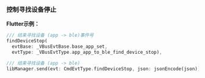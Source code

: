 ### 控制寻找设备停止


**Flutter示例：**

```dart
/// 结束寻找设备 (app -> ble)事件号
findDeviceStop(
  evtBase: _VBusEvtBase.base_app_set,
  evtType: _VBusEvtType.app_app_to_ble_find_device_stop),

/// 结束寻找设备 (app -> ble)
libManager.send(evt: CmdEvtType.findDeviceStop, json: jsonEncode(json));
```
